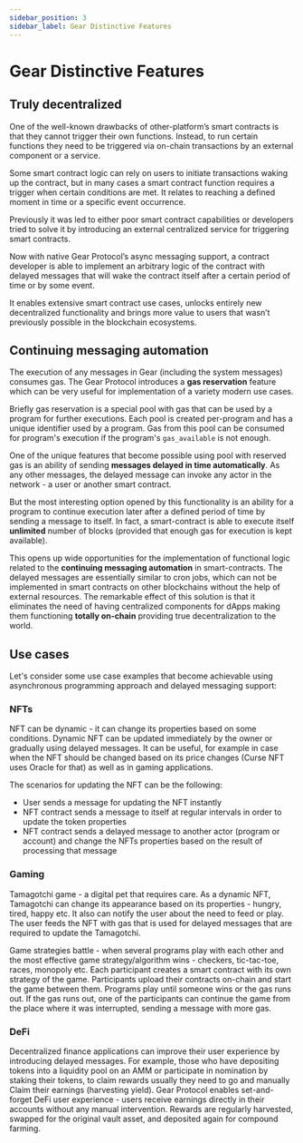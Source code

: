 ```yaml
---
sidebar_position: 3
sidebar_label: Gear Distinctive Features
---
```


# Gear Distinctive Features

## Truly decentralized

One of the well-known drawbacks of other-platform’s smart contracts is that they cannot trigger their own functions. Instead, to run certain functions they need to be triggered via on-chain transactions by an external component or a service.

Some smart contract logic can rely on users to initiate transactions waking up the contract, but in many cases a smart contract function requires a trigger when certain conditions are met. It relates to reaching a defined moment in time or a specific event occurrence.

Previously it was led to either poor smart contract capabilities or developers tried to solve it by introducing an external centralized service for triggering smart contracts.

Now with native Gear Protocol’s async messaging support, a contract developer is able to implement an arbitrary logic of the contract with delayed messages that will wake the contract itself after a certain period of time or by some event.

It enables extensive smart contract use cases, unlocks entirely new decentralized functionality and brings more value to users that wasn’t previously possible in the blockchain ecosystems.

## Continuing messaging automation

The execution of any messages in Gear (including the system messages) consumes gas. The Gear Protocol introduces a **gas reservation** feature which can be very useful for implementation of a variety modern use cases. 

Briefly gas reservation is a special pool with gas that can be used by a program for further executions. Each pool is created per-program and has a unique identifier used by a program. Gas from this pool can be consumed for program's execution if the program's `gas_available` is not enough.

One of the unique features that become possible using pool with reserved gas is an ability of sending **messages delayed in time automatically**. As any other messages, the delayed message can invoke any actor in the network - a user or another smart contract.

But the most interesting option opened by this functionality is an ability for a program to continue execution later after a defined period of time by sending a message to itself. In fact, a smart-contract is able to execute itself **unlimited** number of blocks (provided that enough gas for execution is kept available). 

This opens up wide opportunities for the implementation of functional logic related to the **continuing messaging automation** in smart-contracts. The delayed messages are essentially similar to cron jobs, which can not be implemented in smart contracts on other blockchains without the help of external resources. The remarkable effect of this solution is that it eliminates the need of having centralized components for dApps making them functioning **totally on-chain** providing true decentralization to the world.

## Use cases

Let's consider some use case examples that become achievable using asynchronous programming approach and delayed messaging support:

### NFTs

NFT can be dynamic - it can change its properties based on some conditions. Dynamic NFT can be updated immediately by the owner or gradually using delayed messages. It can be useful, for example in case when the NFT should be changed based on its price changes (Curse NFT uses Oracle for that) as well as in gaming applications.

The scenarios for updating the NFT can be the following:
- User sends a message for updating the NFT instantly
- NFT contract sends a message to itself at regular intervals in order to update the token properties
- NFT contract sends a delayed message to another actor (program or account) and change the NFTs properties based on the result of processing that message

### Gaming

Tamagotchi game - a digital pet that requires care. As a dynamic NFT, Tamagotchi can change its appearance based on its properties - hungry, tired, happy etc. It also can notify the user about the need to feed or play. The user feeds the NFT with gas that is used for delayed messages that are required to update the Tamagotchi.

Game strategies battle - when several programs play with each other and the most effective game strategy/algorithm wins - checkers, tic-tac-toe, races, monopoly etc. Each participant creates a smart contract with its own strategy of the game. Participants upload their contracts on-chain and start the game between them. Programs play until someone wins or the gas runs out. If the gas runs out, one of the participants can continue the game from the place where it was interrupted, sending a message with more gas.

### DeFi

Decentralized finance applications can improve their user experience by introducing delayed messages. For example, those who have depositing tokens into a liquidity pool on an AMM or participate in nomination by staking their tokens, to claim rewards usually they need to go and manually Claim their earnings (harvesting yield).
Gear Protocol enables set-and-forget DeFi user experience - users receive earnings directly in their accounts without any manual intervention. Rewards are regularly harvested, swapped for the original vault asset, and deposited again for compound farming.